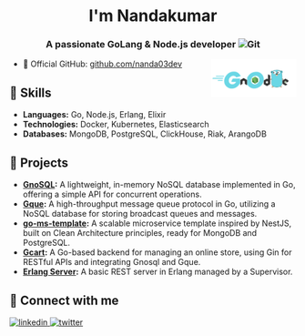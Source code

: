 <h1 align="center">I'm Nandakumar</h1>
<h3 align="center">A passionate GoLang & Node.js developer <img src="https://i.giphy.com/media/v1.Y2lkPTc5MGI3NjExeHFnbjMzeXVlZTBtbTVpOGgxM3RjbXI5cnB6eDc4cnphc3luZ291ZSZlcD12MV9pbnRlcm5hbF9naWZfYnlfaWQmY3Q9Zw/m6pvmOSXuTEPaKFWBz/giphy.gif" width="30px" alt="Git"/></h3>
<img align="right" alt="golang" width="150" src="https://github.com/nanda03dev/nanda03dev/blob/main/go-node-logo.png">

- 🌱 Official GitHub: [github.com/nanda03dev](https://github.com/nanda03dev)

## 🚀 Skills
- **Languages:** Go, Node.js, Erlang, Elixir
- **Technologies:** Docker, Kubernetes, Elasticsearch
- **Databases:** MongoDB, PostgreSQL, ClickHouse, Riak, ArangoDB

## 📁 Projects
- **[GnoSQL](https://github.com/nanda03dev/gnosql):** A lightweight, in-memory NoSQL database implemented in Go, offering a simple API for concurrent operations.
- **[Gque](https://github.com/nanda03dev/gque):** A high-throughput message queue protocol in Go, utilizing a NoSQL database for storing broadcast queues and messages.
- **[go-ms-template](https://github.com/nanda03dev/go-ms-clean-template):** A scalable microservice template inspired by NestJS, built on Clean Architecture principles, ready for MongoDB and PostgreSQL.
- **[Gcart](https://github.com/nanda03dev/gcart):** A Go-based backend for managing an online store, using Gin for RESTful APIs and integrating Gnosql and Gque.
- **[Erlang Server](https://github.com/nanda03dev/erlang-genserver-rest):** A basic REST server in Erlang managed by a Supervisor.

## 🤝 Connect with me
<div align="left">
<a href="https://www.linkedin.com/in/nandakumar-m-606716173/" target="_blank">
<img src="https://img.shields.io/badge/linkedin-%231E77B5.svg?&style=for-the-badge&logo=linkedin&logoColor=white" alt="linkedin" style="margin-bottom: 5px;" />
</a>
<a href="https://x.com/nanda03dev" target="_blank">
<img src="https://img.shields.io/badge/twitter-%2300acee.svg?&style=for-the-badge&logo=twitter&logoColor=white" alt="twitter" style="margin-bottom: 5px;" />
</a>
</div>
